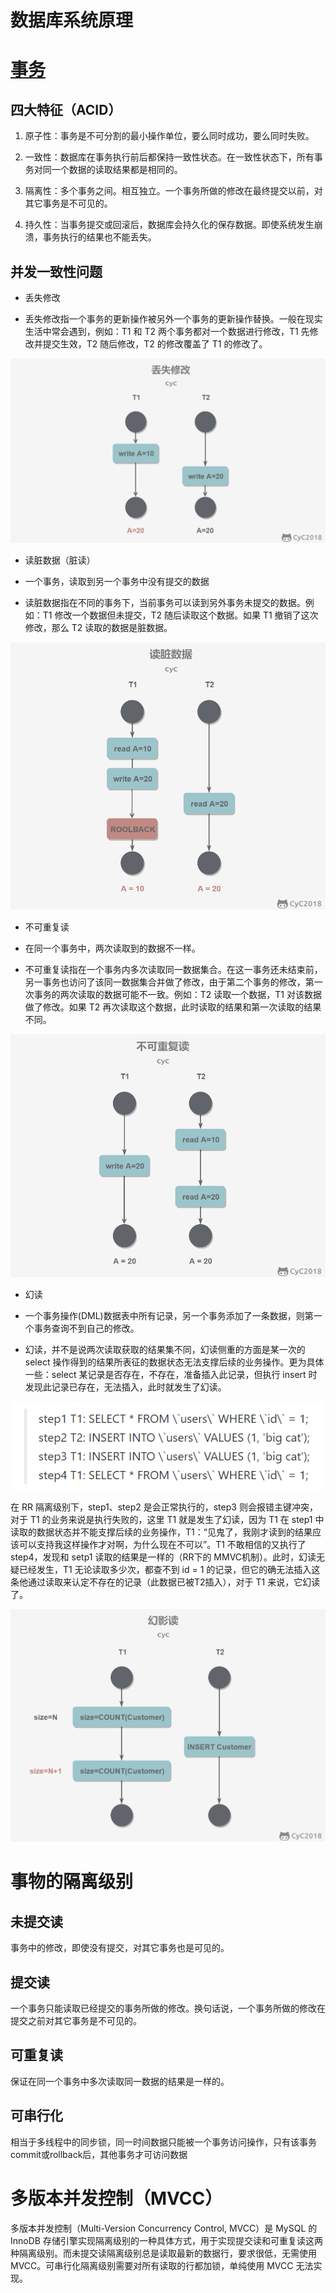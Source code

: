 # 数据库系统原理

# [事务](https://github.com/CyC2018/CS-Notes/blob/master/notes/数据库系统原理.md#一事务)

## 四大特征（ACID）

1. 原子性：事务是不可分割的最小操作单位，要么同时成功，要么同时失败。

2. 一致性：数据库在事务执行前后都保持一致性状态。在一致性状态下，所有事务对同一个数据的读取结果都是相同的。

3. 隔离性：多个事务之间。相互独立。一个事务所做的修改在最终提交以前，对其它事务是不可见的。

4. 持久性：当事务提交或回滚后，数据库会持久化的保存数据。即使系统发生崩溃，事务执行的结果也不能丢失。

## 并发一致性问题

- 丢失修改

-   丢失修改指一个事务的更新操作被另外一个事务的更新操作替换。一般在现实生活中常会遇到，例如：T1 和 T2 两个事务都对一个数据进行修改，T1 先修改并提交生效，T2 随后修改，T2 的修改覆盖了 T1 的修改了。

![](image/image.png)

- 读脏数据（脏读）

-   一个事务，读取到另一个事务中没有提交的数据

-   读脏数据指在不同的事务下，当前事务可以读到另外事务未提交的数据。例如：T1 修改一个数据但未提交，T2 随后读取这个数据。如果 T1 撤销了这次修改，那么 T2 读取的数据是脏数据。

![](image/image_1.png)

- 不可重复读

-   在同一个事务中，两次读取到的数据不一样。

-   不可重复读指在一个事务内多次读取同一数据集合。在这一事务还未结束前，另一事务也访问了该同一数据集合并做了修改，由于第二个事务的修改，第一次事务的两次读取的数据可能不一致。例如：T2 读取一个数据，T1 对该数据做了修改。如果 T2 再次读取这个数据，此时读取的结果和第一次读取的结果不同。

![](image/image_2.png)

- 幻读

-   一个事务操作(DML)数据表中所有记录，另一个事务添加了一条数据，则第一个事务查询不到自己的修改。

-   幻读，并不是说两次读取获取的结果集不同，幻读侧重的方面是某一次的 select 操作得到的结果所表征的数据状态无法支撑后续的业务操作。更为具体一些：select 某记录是否存在，不存在，准备插入此记录，但执行 insert 时发现此记录已存在，无法插入，此时就发生了幻读。

![](image/image_3.png)

在 RR 隔离级别下，step1、step2 是会正常执行的，step3 则会报错主键冲突，对于 T1 的业务来说是执行失败的，这里 T1 就是发生了幻读，因为 T1 在 step1 中读取的数据状态并不能支撑后续的业务操作，T1：“见鬼了，我刚才读到的结果应该可以支持我这样操作才对啊，为什么现在不可以”。T1 不敢相信的又执行了 step4，发现和 setp1 读取的结果是一样的（RR下的 MMVC机制）。此时，幻读无疑已经发生，T1 无论读取多少次，都查不到 id = 1 的记录，但它的确无法插入这条他通过读取来认定不存在的记录（此数据已被T2插入），对于 T1 来说，它幻读了。

![](image/image_4.png)

# 事物的隔离级别

## 未提交读

事务中的修改，即使没有提交，对其它事务也是可见的。

## 提交读

一个事务只能读取已经提交的事务所做的修改。换句话说，一个事务所做的修改在提交之前对其它事务是不可见的。

## 可重复读

保证在同一个事务中多次读取同一数据的结果是一样的。



## 可串行化

相当于多线程中的同步锁，同一时间数据只能被一个事务访问操作，只有该事务commit或rollback后，其他事务才可访问数据

# 多版本并发控制（MVCC）

多版本并发控制（Multi-Version Concurrency Control, MVCC）是 MySQL 的 InnoDB 存储引擎实现隔离级别的一种具体方式，用于实现提交读和可重复读这两种隔离级别。而未提交读隔离级别总是读取最新的数据行，要求很低，无需使用 MVCC。可串行化隔离级别需要对所有读取的行都加锁，单纯使用 MVCC 无法实现。














































